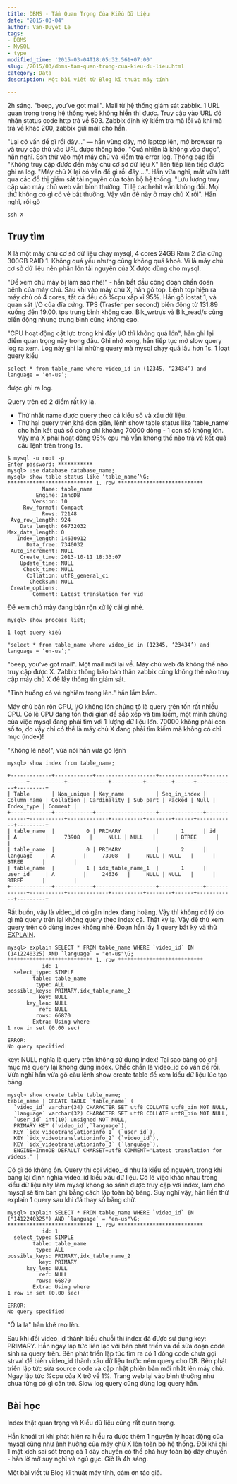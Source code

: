 ```yaml
---
title: DBMS - Tầm Quan Trọng Của Kiểu Dữ Liệu
date: "2015-03-04"
author: Van-Duyet Le
tags:
- DBMS
- MySQL
- type
modified_time: '2015-03-04T18:05:32.561+07:00'
slug: /2015/03/dbms-tam-quan-trong-cua-kieu-du-lieu.html
category: Data
description: Một bài viết từ Blog kĩ thuật máy tính

---
```


2h sáng. "beep, you’ve got mail". Mail từ hệ thống giám sát zabbix.
1 URL quan trọng trong hệ thống web không hiển thị được. Truy cập vào URL đó nhận status code http trả về 503. Zabbix định kỳ kiểm tra mã lỗi và khi mã trả về khác 200, zabbix gửi mail cho hắn.

"Lại có vấn đề gì rồi đây…" — hắn vùng dậy, mở laptop lên, mở browser ra và truy cập thử vào URL được thông báo. "Quả nhiên là không vào được", hắn nghĩ. Ssh thử vào một máy chủ và kiểm tra error log. Thông báo lỗi "Không truy cập được đến máy chủ cơ sở dữ liệu X" liên tiếp liên tiếp được ghi ra log. "Máy chủ X lại có vấn đề gì rồi đây …". 
Hắn vừa nghĩ, mắt vừa lướt qua các đồ thị giám sát tài nguyên của toàn bộ hệ thống. "Lưu lượng truy cập vào máy chủ web vẫn bình thường. Tỉ lệ cachehit vẫn không đổi. Mọi thứ không có gì có vẻ bất thường. Vậy vấn đề này ở máy chủ X rồi". Hắn nghĩ, rồi gõ

```
ssh X
```

## Truy tìm

X là một máy chủ cơ sở dữ liệu chạy mysql, 4 cores 24GB Ram 2 đĩa cứng 300GB RAID 1. Không quá yếu nhưng cũng không quá khoẻ. Vì là máy chủ cơ sở dữ liệu nên phần lớn tài nguyên của X được dùng cho mysql.

"Để xem chú mày bị làm sao nhé!" - hắn bắt đầu công đoạn chẩn đoán bệnh của máy chủ.
Sau khi vào máy chủ X, hắn gõ top. Lệnh top hiện ra máy chủ có 4 cores, tất cả đều có %cpu xấp xỉ 95%. Hắn gõ iostat 1, và quan sát I/O của đĩa cứng. TPS (Trasfer per second) biến động từ 131.89 xuống đến 19.00. tps trung bình không cao. Blk_wrtn/s và Blk_read/s cũng biến động nhưng trung bình cũng không cao.

"CPU hoạt động cật lực trong khi đấy I/O thì không quá lớn", hắn ghi lại điểm quan trọng này trong đầu. Ghi nhớ xong, hắn tiếp tục mở slow query log ra xem. Log này ghi lại những query mà mysql chạy quá lâu hơn 1s. 1 loạt query kiểu

```
select * from table_name where video_id in (12345, ‘23434’) and language = ‘en-us’;
```

được ghi ra log.

Query trên có 2 điểm rất kỳ lạ.

- Thứ nhất name được query theo cả kiểu số và xâu dữ liệu.
- Thứ hai query trên khá đơn giản, lệnh show table status like ‘table_name’ cho hắn kết quả số dòng chỉ khoảng 70000 dòng - 1 con số không lớn. Vậy mà X phải hoạt đông 95% cpu mà vẫn không thể nào trả về kết quả câu lệnh trên trong 1s.

```
$ mysql -u root -p
Enter password: ***********
mysql> use database database_name;
mysql> show table status like ‘table_name’\G;
*************************** 1. row ***************************
           Name: table_name
         Engine: InnoDB
        Version: 10
     Row_format: Compact
           Rows: 72148
 Avg_row_length: 924
    Data_length: 66732032
Max_data_length: 0
   Index_length: 14630912
      Data_free: 7340032
 Auto_increment: NULL
    Create_time: 2013-10-11 18:33:07
    Update_time: NULL
     Check_time: NULL
      Collation: utf8_general_ci
       Checksum: NULL
 Create_options:
        Comment: Latest translation for vid
```
Để xem chú mày đang bận rộn xử lý cái gì nhé.

```
mysql> show process list;

1 loạt query kiểu 

"select * from table_name where video_id in (12345, ‘23434’) and language = ‘en-us’;"
```

"beep, you’ve got mail". Một mail mới lại về. Máy chủ web đã không thể nào truy cập được X. Zabbix thông báo bản thân zabbix cũng không thể nào truy cập máy chủ X để lấy thông tin giám sát.

"Tình huống có vẻ nghiêm trọng lên." hắn lẩm bẩm.

Máy chủ bận rộn CPU, I/O không lớn chứng tỏ là query trên tốn rất nhiều CPU. Có lẽ CPU đang tốn thời gian để sắp xếp và tìm kiếm, một mình chứng của việc mysql đang phải tìm với 1 lượng dữ liệu lớn. 70000 không phải con số to, do vậy chỉ có thể là máy chủ X đang phải tìm kiếm mà không có chỉ mục (index)!

"Không lẽ nào!", vừa nói hắn vừa gõ lệnh  

```
mysql> show index from table_name;

+-------------+------------+-------------------+--------------+-------------+-----------+-------------+----------+--------+------+------------+---------+
| Table       | Non_unique | Key_name          | Seq_in_index | Column_name | Collation | Cardinality | Sub_part | Packed | Null | Index_type | Comment |
+-------------+------------+-------------------+--------------+-------------+-----------+-------------+----------+--------+------+------------+---------+
| table_name  |          0 | PRIMARY           |       1      | id          | A         |     73908   |     NULL | NULL   |      | BTREE      |         |
| table_name  |          0 | PRIMARY           |       2      | language    | A         |     73908   |     NULL | NULL   |      | BTREE      |         |
| table_name  |          1 | idx_table_name_1  |       1      | user_id     | A         |     24636   |     NULL | NULL   |      | BTREE      |         |
+-------------+------------+-------------------+--------------+-------------+-----------+-------------+----------+--------+------+------------+---------+
```

Rất buồn, vậy là video_id có gắn index đàng hoàng. Vậy thì không có lý do gì mà query trên lại không query theo index cả. Thật kỳ lạ. Vậy để thử xem query trên có dùng index không nhé. Đoạn hắn lấy 1 query bất kỳ và thử [EXPLAIN](http://dev.mysql.com/doc/refman/5.6/en/explain.html).

```
mysql> explain SELECT * FROM table_name WHERE `video_id` IN (1412240325) AND `language` = "en-us"\G;
*************************** 1. row ***************************
           id: 1
  select_type: SIMPLE
        table: table_name
         type: ALL
possible_keys: PRIMARY,idx_table_name_2
          key: NULL
      key_len: NULL
          ref: NULL
         rows: 66870
        Extra: Using where
1 row in set (0.00 sec)

ERROR:
No query specified
```

key: NULL nghĩa là query trên không sử dụng index! Tại sao bảng có chỉ mục mà query lại không dùng index. Chắc chắn là video_id có vấn đề rồi. Vừa nghĩ hắn vừa gõ câu lệnh show create table để xem kiểu dữ liệu lúc tạo bảng.

```
mysql> show create table table_name;
table_name | CREATE TABLE `table_name` (
  `video_id` varchar(34) CHARACTER SET utf8 COLLATE utf8_bin NOT NULL,
  `language` varchar(32) CHARACTER SET utf8 COLLATE utf8_bin NOT NULL,
  `user_id` int(10) unsigned NOT NULL,
  PRIMARY KEY (`video_id`,`language`),
  KEY `idx_videotranslationinfo_1` (`user_id`),
  KEY `idx_videotranslationinfo_2` (`video_id`),
  KEY `idx_videotranslationinfo_3` (`language`),
  ENGINE=InnoDB DEFAULT CHARSET=utf8 COMMENT='Latest translation for videos.' |
```

Có gì đó không ổn. Query thì coi video_id như là kiểu số nguyên, trong khi bảng lại định nghĩa video_id kiểu xâu dữ liệu. Có lẽ việc khác nhau trong kiểu dữ liệu này làm mysql không so sánh được truy cập với index, làm cho mysql sẽ tìm bản ghi bằng cách lặp toàn bộ bảng. Suy nghĩ vậy, hắn liền thử explain 1 query sau khi đã thay số bằng chữ.

```
mysql> explain SELECT * FROM table_name WHERE `video_id` IN ("1412240325") AND `language` = "en-us"\G;
*************************** 1. row ***************************
           id: 1
  select_type: SIMPLE
        table: table_name
         type: ALL
possible_keys: PRIMARY,idx_table_name_2
          key: PRIMARY
      key_len: NULL
          ref: NULL
         rows: 66870
        Extra: Using where
1 row in set (0.00 sec)

ERROR:
No query specified
```

"Ồ la la" hắn khẽ reo lên.

Sau khi đổi video_id thành kiểu chuỗi thì index đã được sử dụng key: PRIMARY. Hắn ngay lập tức liên lạc với bên phát triển và để sửa đoạn code sinh ra query trên. Bên phát triển lập tức tìm ra có 1 dòng code chưa gọi strval để biến video_id thành xâu dữ liệu trước ném query cho DB. Bên phát triển lập tức sửa source code và cập nhật phiên bản mới nhất lên máy chủ. Ngay lập tức %cpu của X trở về 1%. Trang web lại vào bình thường như chưa từng có gì cản trở. Slow log query cũng dừng log query hẳn.

## Bài học


Index thật quan trọng và Kiểu dữ liệu cũng rất quan trọng.

Hắn khoái trí khi phát hiện ra hiểu ra được thêm 1 nguyên lý hoạt động của mysql cũng như ảnh hưởng của máy chủ X lên toàn bộ hệ thống. Đôi khi chỉ 1 mặt xích sai sót trong cả 1 dây chuyền có thể phá huỷ toàn bộ dây chuyền - hắn lờ mờ suy nghĩ và ngủ gục. Giờ là 4h sáng.

Một bài viết từ Blog kĩ thuật máy tính, cám ơn tác giả.
